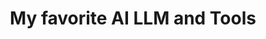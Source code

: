 ---
title: 'My favorite AI LLM and Tools'
layout: post

external: true
blog: Everything Tech Review
blog_link: https://tech.aviparshan.com/2025/01/my-favorite-ai-llm-and-tools.html

categories: post
tags:
- LLM
- AI
---